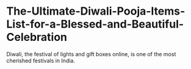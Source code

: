 # The-Ultimate-Diwali-Pooja-Items-List-for-a-Blessed-and-Beautiful-Celebration
Diwali, the festival of lights and gift boxes online, is one of the most cherished festivals in India.
